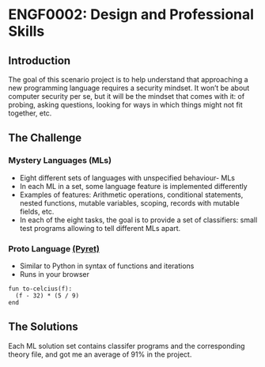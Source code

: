 # ENGF0002: Design and Professional Skills

## Introduction
The goal of this scenario project is to help understand that approaching a new programming language requires a security mindset. It won’t be about computer security per se, but it will be the mindset that comes with it: of probing, asking questions, looking for ways in which things might not fit together, etc.

## The Challenge
### Mystery Languages (MLs)
<ul>
  <li>Eight different sets of languages with unspecified behaviour- MLs</li>
  <li>In each ML in a set, some language feature is implemented differently</li>
  <li>Examples of features: Arithmetic operations, conditional statements, nested functions, mutable variables, scoping, records with mutable fields, etc.</li>
  <li>In each of the eight tasks, the goal is to provide a set of classifiers: small test programs allowing to tell different MLs apart.</li>
</ul>

### Proto Language [(Pyret)](https://www.pyret.org)
<ul>
  <li>Similar to Python in syntax of functions and iterations</li>
  <li>Runs in your browser</li>
</ul>
 
```
fun to-celcius(f):
  (f - 32) * (5 / 9)
end
```

## The Solutions
Each ML solution set contains classifer programs and the corresponding theory file, and got me an average of 91% in the project.

 
